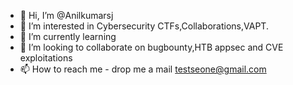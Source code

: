 - 👋 Hi, I’m @Anilkumarsj
- 👀 I’m interested in Cybersecurity CTFs,Collaborations,VAPT.
- 🌱 I’m currently learning 
- 💞️ I’m looking to collaborate on bugbounty,HTB appsec and CVE exploitations
- 📫 How to reach me - drop me a mail testseone@gmail.com

<!---
Anilkumarsj/Anilkumarsj is a ✨ special ✨ repository because its `README.md` (this file) appears on your GitHub profile.
You can click the Preview link to take a look at your changes.
--->
